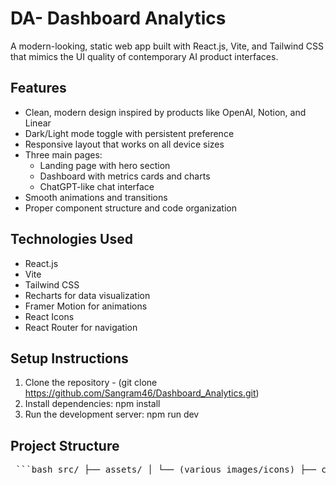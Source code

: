 # DA- Dashboard Analytics

A modern-looking, static web app built with React.js, Vite, and Tailwind CSS that mimics the UI quality of contemporary AI product interfaces.

## Features

- Clean, modern design inspired by products like OpenAI, Notion, and Linear
- Dark/Light mode toggle with persistent preference
- Responsive layout that works on all device sizes
- Three main pages:
  - Landing page with hero section
  - Dashboard with metrics cards and charts
  - ChatGPT-like chat interface
- Smooth animations and transitions
- Proper component structure and code organization

## Technologies Used

- React.js
- Vite
- Tailwind CSS
- Recharts for data visualization
- Framer Motion for animations
- React Icons
- React Router for navigation

## Setup Instructions

1. Clone the repository - (git clone https://github.com/Sangram46/Dashboard_Analytics.git)
2. Install dependencies:
    npm install
3. Run the development server:
    npm run dev

## Project Structure

<pre lang="bash"> ```bash src/ ├── assets/ │ └── (various images/icons) ├── components/ │ ├── Chat/ │ │ ├── ChatBubble.jsx │ │ ├── ChatHistory.jsx │ │ └── ChatInput.jsx │ ├── Dashboard/ │ │ ├── MetricCard.jsx │ │ ├── Navbar.jsx │ │ ├── Sidebar.jsx │ │ └── StatsChart.jsx │ ├── Layout/ │ │ ├── Footer.jsx │ │ └── Header.jsx │ └── ThemeToggle.jsx ├── contexts/ │ └── ThemeContext.jsx ├── pages/ │ ├── ChatPage.jsx │ ├── DashboardPage.jsx │ ├── LandingPage.jsx │ └── NotFoundPage.jsx ├── App.jsx ├── index.css └── main.jsx ``` </pre>

